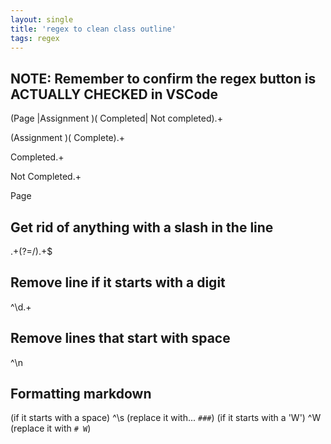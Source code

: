 ```yaml
---
layout: single
title: 'regex to clean class outline'
tags: regex 
---
```


## NOTE: Remember to confirm the regex button is ACTUALLY CHECKED in VSCode

(Page |Assignment )( Completed| Not completed).+

(Assignment )( Complete).+

Completed.+

Not Completed.+

Page


## Get rid of anything with a slash in the line
.+(?=/).+$

## Remove line if it starts with a digit

^\d.+

## Remove lines that start with space

^\n

## Formatting markdown
(if it starts with a space)
^\s
(replace it with... `###`)
(if it starts with a 'W')
^W
(replace it with `# W`)
